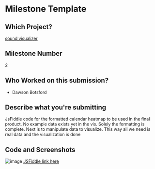 # Milestone Template

## Which Project?
[sound visualizer](https://github.com/dawsonbotsford/soundvisualizer)

## Milestone Number
2

## Who Worked on this submission?
* Dawson Botsford

## Describe what you're submitting
JsFiddle code for the formatted calendar heatmap to be used in the final product. No example data exists yet in the vis. Solely the formatting is complete. Next is to manipulate data to visualize. This way all we need is real data and the visualization is done

## Code and Screenshots
![image](http://i.imgur.com/NotSAjo.png)
[JSFiddle link here](http://jsfiddle.net/nnpyr3t7/)


